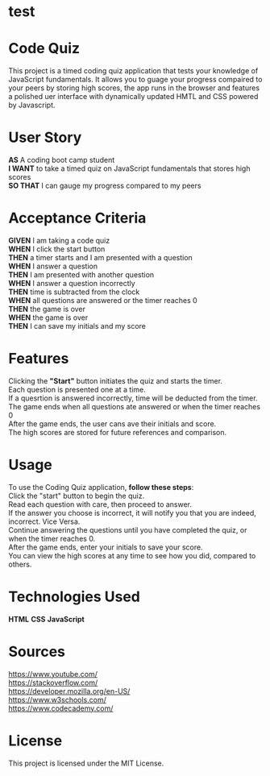 # test

# Code Quiz

This project is a timed coding quiz application that tests your knowledge of JavaScript fundamentals. It allows you to guage your progress compaired to your peers by storing high scores, the app runs in the browser and features a polished uer interface with dynamically updated HMTL and CSS powered by Javascript.

# User Story

**AS** A coding boot camp student<br>
**I WANT** to take a timed quiz on JavaScript fundamentals that stores high scores<br>
**SO THAT** I can gauge my progress compared to my peers<br>

# Acceptance Criteria

**GIVEN** I am taking a code quiz<br>
**WHEN** I click the start button<br>
**THEN** a timer starts and I am presented with a question<br>
**WHEN** I answer a question<br>
**THEN** I am presented with another question<br>
**WHEN** I answer a question incorrectly<br>
**THEN** time is subtracted from the clock<br>
**WHEN** all questions are answered or the timer reaches 0<br>
**THEN** the game is over<br>
**WHEN** the game is over<br>
**THEN** I can save my initials and my score<br>

# Features

Clicking the **"Start"** button initiates the quiz and starts the timer.<br>
Each question is presented one at a time.<br>
If a quesrtion is answered incorrectly, time will be deducted from the timer.<br>
The game ends when all questions ate answered or when the timer reaches 0<br>
After the game ends, the user cans ave their initials and score.<br>
The high scores are stored for future references and comparison.<br>

# Usage

To use the Coding Quiz application, **follow these steps**:<br>
Click the "start" button to begin the quiz.<br>
Read each question with care, then proceed to answer.<br>
If the answer you choose is incorrect, it will notify you that you are indeed, incorrect. Vice Versa.<br>
Continue answering the questions until you have completed the quiz, or when the timer reaches 0. <br>
After the game ends, enter your initials to save your score.<br>
You can view the high scores at any time to see how you did, compared to others.<br>

# Technologies Used

**HTML**
**CSS**
**JavaScript**

# Sources

https://www.youtube.com/ <br>
https://stackoverflow.com/ <br>
https://developer.mozilla.org/en-US/ <br>
https://www.w3schools.com/ <br>
https://www.codecademy.com/ <br>

# License

This project is licensed under the MIT License.
